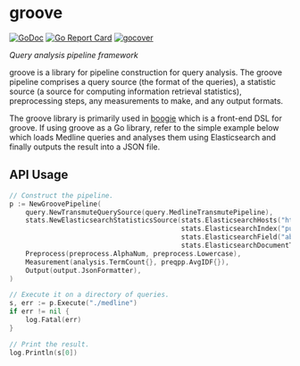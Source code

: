 # groove

[![GoDoc](https://godoc.org/github.com/hscells/groove?status.svg)](https://godoc.org/github.com/hscells/groove)
[![Go Report Card](https://goreportcard.com/badge/github.com/hscells/groove)](https://goreportcard.com/report/github.com/hscells/groove)
[![gocover](http://gocover.io/_badge/github.com/hscells/groove)](https://gocover.io/github.com/hscells/groove)

_Query analysis pipeline framework_

groove is a library for pipeline construction for query analysis. The groove pipeline comprises a query source (the
format of the queries), a statistic source (a source for computing information retrieval statistics), preprocessing
steps, any measurements to make, and any output formats.

The groove library is primarily used in [boogie](https://github.com/hscells/boogie) which is a front-end DSL for groove.
If using groove as a Go library, refer to the simple example below which loads Medline queries and analyses them using
Elasticsearch and finally outputs the result into a JSON file.

## API Usage

```go
// Construct the pipeline.
p := NewGroovePipeline(
    query.NewTransmuteQuerySource(query.MedlineTransmutePipeline),
    stats.NewElasticsearchStatisticsSource(stats.ElasticsearchHosts("http://example.com:9200"),
                                           stats.ElasticsearchIndex("pubmed"),
                                           stats.ElasticsearchField("abstract"),
                                           stats.ElasticsearchDocumentType("doc")),
    Preprocess(preprocess.AlphaNum, preprocess.Lowercase),
    Measurement(analysis.TermCount{}, preqpp.AvgIDF{}),
    Output(output.JsonFormatter),
)

// Execute it on a directory of queries.
s, err := p.Execute("./medline")
if err != nil {
    log.Fatal(err)
}

// Print the result.
log.Println(s[0])
```